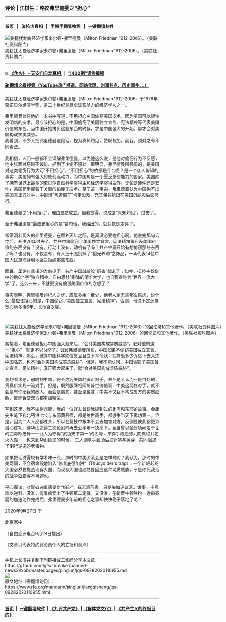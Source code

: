 ### 评论 | 江棋生：略议弗里德曼之“担心”
------------------------

#### [首页](https://github.com/gfw-breaker/banned-news3/blob/master/README.md) &nbsp;&nbsp;|&nbsp;&nbsp; [法轮功真相](https://github.com/begood0513/basic/blob/master/README.md)  &nbsp;&nbsp;|&nbsp;&nbsp; [手把手翻墙教程](https://github.com/gfw-breaker/guides/wiki)  &nbsp;&nbsp;|&nbsp;&nbsp; [一键翻墙软件](https://github.com/gfw-breaker/nogfw/blob/master/README.md)  



<div id="headerimg">
 <img alt="美籍犹太裔经济学家米尔顿•弗里德曼（Milton Friedman 1912-2006）。（美联社资料图片）" src="https://www.rfa.org/mandarin/pinglun/jiangqisheng/jqs-09282020110955.html/AP_760101061.jpg/@@images/3d61128e-ed5c-4af2-9bf0-82dcb2814222.jpeg" title="美籍犹太裔经济学家米尔顿•弗里德曼（Milton Friedman 1912-2006）。（美联社资料图片）"/>
 <div id="headerimgcontents">
  <div id="headerimgcaption">
   <span>
    美籍犹太裔经济学家米尔顿•弗里德曼（Milton Friedman 1912-2006）。（美联社资料图片）
   </span>
   <!-- zoomattribute -->
  </div>
  <!-- headerimgcaption -->
 </div>
 <!-- headerimagecontents -->
</div>

<hr/>


#### 💥 [《伪火》 - 天安门自焚真相 ](http://158.247.195.190:10000/videos/blog/weihuo.html)&nbsp; |&nbsp; [“1400例”谎言揭秘  ](http://158.247.195.190:10000/videos/blog/jiexi1400.html)

#### [ 🎬  翻墙必看视频（YouTube热门频道、网站代理、时事热点、历史事件 ...）](https://github.com/gfw-breaker/links/blob/master/banned.md)

<div id="storytext">
 <div>
  <div class="slot_header">
  </div>
 </div>
 <p>
  美籍犹太裔经济学家米尔顿•弗里德曼（Milton Friedman 1912-2006）于1976年获诺贝尔经济学奖，是二十世纪最具全球影响力的经济学人之一。
  <br/>
  <br/>
  弗里德曼曾在他的一本书中写道，不用担心中国偷窃美国技术，因为美国可以很快发明新的技术。最应该担心的是，中国偷窃了美国独立宣言、宪法精神等代表美国价值的东西。当中国开始拷贝这些东西的时候，才是中国强大的开始，那才会对美国构成实质威胁。
  <br/>
  我看到，不少人把弗里德曼这段话，视为真知灼见，赞叹有加。而我，则对之有不同看法。
  <br/>
  <br/>
  我相信，人们一般都不会误解弗里德曼，以为他这么说，是他对偷窃行为不反感，他主张面对窃贼不设防、抓到了小偷不惩处。很明显，弗里德曼所强调的，是美国对这类偷窃行为大可“不用担心”。“不用担心”的依据是什么呢？是一个众人皆知的事实：美国拥有强大的原创驱动力，而中国却是一个匮乏原创能力的国家。美国除了拥有世界上最多的诺贝尔自然科学奖得主和经济学奖得主外，无论是硬件还是软件，美国都手握若干关键的掐脖子技术。基于这一事实，弗里德曼认为中国构不成美国真正的对手，中国想“弯道超车”肯定没戏，充其量只能跟在美国的屁股后面爬行。
  <br/>
  <br/>
  弗里德曼之“不用担心”，理由显然成立。但我觉得，说成是“真知灼见”，过誉了。
  <br/>
  <br/>
  至于弗里德曼“最应该担心的是”那句话，我给出的，就只能是差评了。
  <br/>
  <br/>
  常常洞若观火的弗里德曼，在颐养天年之际，是真没必要瞎担心啊。他说完那句话之后，都快20年过去了，共产中国偷窃了美国独立宣言、宪法精神等代表美国价值的东西没有？没有。行动上没有，动机有了吗？共产中国开始有想偷窃那些东西了吗？也没有。不仅没有，有人还干脆扔掉了“韬光养晦”之饰品，一再代表14亿中国人民旗帜鲜明地坚决拒绝那些东西。
  <br/>
  <br/>
  而且，正是在坚拒的大前提下，共产中国战狼般“厉害”起来了；如今，把16字校训中的后8个字“独立精神，自由思想”剔除的清华大学，也自我宣称为“世界一流大学”了。这么一来，不就更没有偷窃美国价值的念想了？
  <br/>
  <br/>
  事实表明，弗里德曼的杞人之忧，应属多余；至少，他老人家无需那么焦虑，说什么“最应该担心的是，中国偷窃了美国独立宣言、宪法精神”。否则，他说不定还能宽心地多活6年、长命百岁呢。
 </p>
 <p>
  <br/>
  <div class="image-inline captioned" style="width:1980px;">
   <div style="width:1980px;">
    <img alt="美籍犹太裔经济学家米尔顿•弗里德曼（Milton Friedman 1912-2006）的回忆录和其他著作。（美联社资料图片）" src="https://www.rfa.org/mandarin/pinglun/jiangqisheng/jqs-09282020110955.html/AP_061116025224.jpg" title="美籍犹太裔经济学家米尔顿•弗里德曼（Milton Friedman 1912-2006）的回忆录和其他著作。（美联社资料图片）"/>
   </div>
   <div class="image-caption">
    <span style="width:1980px;">
     美籍犹太裔经济学家米尔顿•弗里德曼（Milton Friedman 1912-2006）的回忆录和其他著作。（美联社资料图片）
    </span>
    <span class="copyright">
    </span>
   </div>
  </div>
 </p>
 <p>
  紧接着，弗里德曼担心中国强大起来后，“会对美国构成实质威胁”。我对他的这一“担心”，就更不以为然了。诚如弗里德曼所言，中国如果不偷窃美国独立宣言、宪法精神，那么，就算中国科学院信誓旦旦立下军令状，就算砸多少万亿下去大炼中国弘芯，也不“会对美国构成实质威胁”。但是，我不能认同，中国偷窃了美国独立宣言、宪法精神，真正强大起来了，就“会对美国构成实质威胁”。
  <br/>
  <br/>
  我的看法是，那时的中国，将会成为美国的真正对手，甚至是公认而不是自封的、货真价实的一流对手。但是，既然服膺相同的普世价值观，中美这两位对手，就不会是有你无我的敌人，而会是朋友，甚至是盟友；中美不仅互不构成对方的实质威胁，反而会使双方都更加精进。
  <br/>
  <br/>
  写到这里，我不由得想起，我的一位好友曾跟我提到过的北丐和东邪的故事。金庸先生笔下的北丐洪七公与东邪黄药师，都是绝世高手，都想争当天下武功第一。但是，因为二人人品都过关，所以在竞技中根本不会去加害对方，反倒是彼此都更为潜心练功，待华山之巅二次论剑时再去公平地一决高下。而当曾以蛤蟆功闻名于世的西毒欧阳锋——此人为夺得“武功天下第一”的名号，不择手段逆练九阴真经并走火入魔——也来到华山绝顶的时候， 二人则联手襄助后浪郭靖与黄蓉，共同阻遏了倒行逆施的老毒物。
  <br/>
  <br/>
  如果把话说得较有学术味一点，那时的中美关系会是怎样的呢？我认为，那时的中美两国，不会宿命般地陷入“修昔底德陷阱”（Thucydides's trap）：一个新崛起的大国必然要挑战现存大国，而现存大国也必然要回应这种实质威胁，于是你死我活的战争就变得不可避免。
  <br/>
  <br/>
  平心而论，对智者弗里德曼之“担心”，我无意苛责，只是略加评议耳。世事，毕竟难以逆料。没准，有谁疯爱上了牛顿第二定律。又没准，在新晋牛顿铁粉一连串亮丽的加速动作完成后，弗里德曼多年前的担心之事却快快靴子落地了呢？
  <br/>
  <br/>
  2020年9月27日 于
  <br/>
  <br/>
  北京家中
  <br/>
  <br/>
  （自由亚洲电台9月28日播出）
  <br/>
  <br/>
  （文章只代表特约评论员个人的立场和观点）
 </p>
</div>

<hr/>
手机上长按并复制下列链接或二维码分享本文章：<br/>
https://github.com/gfw-breaker/banned-news3/blob/master/pages/pinglun/jqs-09282020110955.md <br/>
<a href='https://github.com/gfw-breaker/banned-news3/blob/master/pages/pinglun/jqs-09282020110955.md'><img src='https://github.com/gfw-breaker/banned-news3/blob/master/pages/pinglun/jqs-09282020110955.md.png'/></a> <br/>
原文地址（需翻墙访问）：https://www.rfa.org/mandarin/pinglun/jiangqisheng/jqs-09282020110955.html


------------------------
#### [首页](https://github.com/gfw-breaker/banned-news3/blob/master/README.md) &nbsp;|&nbsp; [一键翻墙软件](https://github.com/gfw-breaker/nogfw/blob/master/README.md) &nbsp;| [《九评共产党》](https://github.com/gfw-breaker/9ping.md/blob/master/README.md#九评之一评共产党是什么) | [《解体党文化》](https://github.com/gfw-breaker/jtdwh.md/blob/master/README.md) | [《共产主义的终极目的》](https://github.com/gfw-breaker/gczydzjmd.md/blob/master/README.md)


<img src='http://gfw-breaker.win/banned-news3/pages/pinglun/jqs-09282020110955.md' width='0px' height='0px'/>